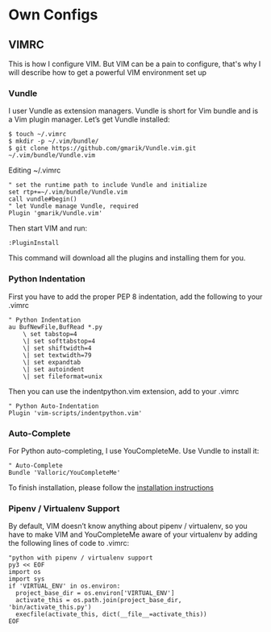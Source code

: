 Own Configs
===========

VIMRC
-----

This is how I configure VIM. But VIM can be a pain to configure, that's why I will describe how to get a powerful VIM environment set up


### Vundle

I user Vundle as extension managers. Vundle is short for Vim bundle and is a Vim plugin manager.
Let’s get Vundle installed:

```
$ touch ~/.vimrc
$ mkdir -p ~/.vim/bundle/
$ git clone https://github.com/gmarik/Vundle.vim.git ~/.vim/bundle/Vundle.vim
```

Editing ~/.vimrc 
```
" set the runtime path to include Vundle and initialize
set rtp+=~/.vim/bundle/Vundle.vim
call vundle#begin()
" let Vundle manage Vundle, required
Plugin 'gmarik/Vundle.vim'
```

Then start VIM and run:
```
:PluginInstall
```
This command will download all the plugins and installing them for you.


### Python Indentation

First you have to add the proper PEP 8 indentation, add the following to your .vimrc
```
" Python Indentation
au BufNewFile,BufRead *.py
    \ set tabstop=4
    \| set softtabstop=4
    \| set shiftwidth=4
    \| set textwidth=79
    \| set expandtab
    \| set autoindent
    \| set fileformat=unix
```

Then you can use the indentpython.vim extension, add to your .vimrc
```
" Python Auto-Indentation
Plugin 'vim-scripts/indentpython.vim'
```


### Auto-Complete

For Python auto-completing, I use YouCompleteMe. Use Vundle to install it:
```
" Auto-Complete
Bundle 'Valloric/YouCompleteMe'
```

To finish installation, please follow the [installation instructions]( https://github.com/ycm-core/YouCompleteMe/blob/master/README.md#installation)


### Pipenv / Virtualenv Support

By default, VIM doesn’t know anything about pipenv / virtualenv, so you have to make VIM and YouCompleteMe aware of your virtualenv by adding the following lines of code to .vimrc:

```
"python with pipenv / virtualenv support
py3 << EOF
import os
import sys
if 'VIRTUAL_ENV' in os.environ:
  project_base_dir = os.environ['VIRTUAL_ENV']
  activate_this = os.path.join(project_base_dir, 'bin/activate_this.py')
  execfile(activate_this, dict(__file__=activate_this))
EOF
```
